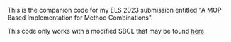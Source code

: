 This is the companion code for my ELS 2023 submission entitled "A MOP-Based
Implementation for Method Combinations".

This code only works with a modified SBCL that may be found
[here](https://github.com/didierverna/sbcl/tree/method-combination-types).
